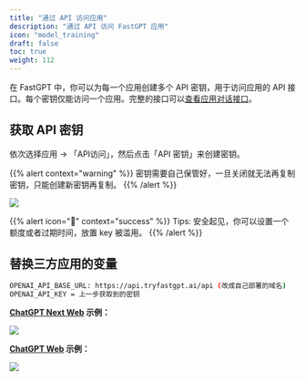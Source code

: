 ```yaml
---
title: "通过 API 访问应用"
description: "通过 API 访问 FastGPT 应用"
icon: "model_training"
draft: false
toc: true
weight: 112
---
```


在 FastGPT 中，你可以为每一个应用创建多个 API 密钥，用于访问应用的 API 接口。每个密钥仅能访问一个应用。完整的接口可以[查看应用对话接口](/docs/development/openapi/chat)。

## 获取 API 密钥

依次选择应用 -> 「API访问」，然后点击「API 密钥」来创建密钥。

{{% alert context="warning" %}}
密钥需要自己保管好，一旦关闭就无法再复制密钥，只能创建新密钥再复制。
{{% /alert %}}

![](/imgs/fastgpt-api1.jpg)

{{% alert icon="🍅" context="success" %}}
Tips: 安全起见，你可以设置一个额度或者过期时间，放置 key 被滥用。
{{% /alert %}}


## 替换三方应用的变量

```bash
OPENAI_API_BASE_URL: https://api.tryfastgpt.ai/api (改成自己部署的域名)
OPENAI_API_KEY = 上一步获取到的密钥
```

**[ChatGPT Next Web](https://github.com/Yidadaa/ChatGPT-Next-Web) 示例：**

![](/imgs/chatgptnext.png)

**[ChatGPT Web](https://github.com/Chanzhaoyu/chatgpt-web) 示例：**

![](/imgs/chatgptweb.png)